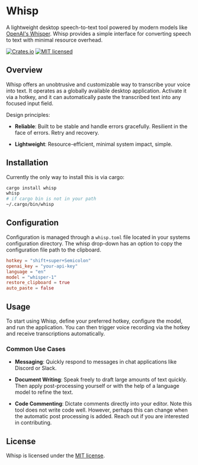 # Whisp

A lightweight desktop speech-to-text tool powered by modern models like
[OpenAI's Whisper](https://github.com/openai/whisper). Whisp provides a simple
interface for converting speech to text with minimal resource overhead.

[![Crates.io][crates-badge]][crates-url]
[![MIT licensed][mit-badge]][mit-url]

[crates-badge]: https://img.shields.io/crates/v/whisp.svg
[crates-url]: https://crates.io/crates/whisp
[mit-badge]: https://img.shields.io/badge/license-MIT-blue.svg
[mit-url]: https://github.com/cgbur/whisp/blob/main/LICENSE

## Overview

Whisp offers an unobtrusive and customizable way to transcribe your voice into
text. It operates as a globally available desktop application. Activate it via a
hotkey, and it can automatically paste the transcribed text into any focused
input field.

Design principles:

- **Reliable**: Built to be stable and handle errors gracefully. Resilient in
  the face of errors. Retry and recovery.

- **Lightweight**: Resource-efficient, minimal system impact, simple.

## Installation

Currently the only way to install this is via cargo:

```sh
cargo install whisp
whisp
# if cargo bin is not in your path
~/.cargo/bin/whisp
```

## Configuration

Configuration is managed through a `whisp.toml` file located in your systems
configuration directory. The whisp drop-down has an option to copy the
configuration file path to the clipboard.

```toml
hotkey = "shift+super+Semicolon"
openai_key = "your-api-key"
language = "en"
model = "whisper-1"
restore_clipboard = true
auto_paste = false
```

## Usage

To start using Whisp, define your preferred hotkey, configure the model, and run
the application. You can then trigger voice recording via the hotkey and receive
transcriptions automatically.

### Common Use Cases

- **Messaging**: Quickly respond to messages in chat applications like Discord
  or Slack.

- **Document Writing**: Speak freely to draft large amounts of text quickly.
  Then apply post-processing yourself or with the help of a language model to
  refine the text.

- **Code Commenting**: Dictate comments directly into your editor. Note this
  tool does not write code well. However, perhaps this can change when the
  automatic post processing is added. Reach out if you are interested in
  contributing.

## License

Whisp is licensed under the [MIT
license](https://github.com/cgbur/whisp/blob/main/LICENSE).
